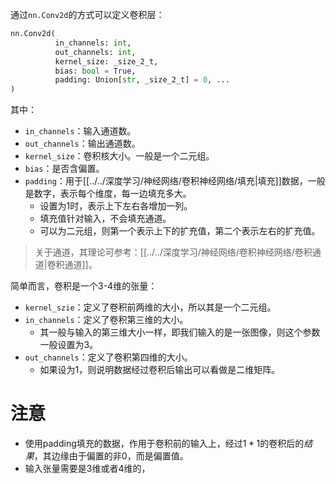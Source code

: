 通过`nn.Conv2d`的方式可以定义卷积层：
```python
nn.Conv2d(
		  in_channels: int,
		  out_channels: int,
		  kernel_size: _size_2_t,
		  bias: bool = True, 
		  padding: Union[str, _size_2_t] = 0, ...
)
```
其中：
- `in_channels`：输入通道数。
- `out_channels`：输出通道数。
- `kernel_size`：卷积核大小。一般是一个二元组。
- `bias`：是否含偏置。
- `padding`：用于[[../../深度学习/神经网络/卷积神经网络/填充|填充]]数据，一般是数字，表示每个维度，每一边填充多大。
	- 设置为1时，表示上下左右各增加一列。
	- 填充值针对输入，不会填充通道。
	- 可以为二元组，则第一个表示上下的扩充值，第二个表示左右的扩充值。

> 关于通道，其理论可参考：[[../../深度学习/神经网络/卷积神经网络/卷积通道|卷积通道]]。

简单而言，卷积是一个3-4维的张量：
- `kernel_szie`：定义了卷积前两维的大小，所以其是一个二元组。
- `in_channels`：定义了卷积第三维的大小。
	- 其一般与输入的第三维大小一样，即我们输入的是一张图像，则这个参数一般设置为3。
- `out_channels`：定义了卷积第四维的大小。
	- 如果设为1，则说明数据经过卷积后输出可以看做是二维矩阵。

# 注意
- 使用padding填充的数据，作用于卷积前的输入上，经过$1*1$的卷积后的*结果*，其边缘由于偏置的非0，而是偏置值。
- 输入张量需要是3维或者4维的，